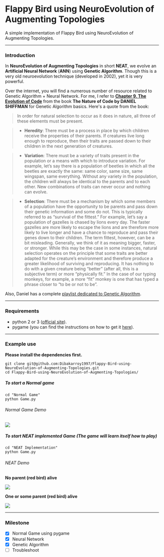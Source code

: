 # Flappy Bird using NeuroEvolution of Augmenting Topologies
A simple implementation of Flappy Bird using NeuroEvolution of Augmenting Topologies.

***

### Introduction
In **NeuroEvolution of Augmenting Topologies** in short **NEAT**, we evolve an **Artificial Neural Network** (**ANN**) using **Genetic Algorithm**. Though this is a very old neuroevolution technique (developed in 2002), yet it is very powerful.

Over the internet, you will find a numerous number of resource related to Genetic Algorithm + Neural Network. For me, I refer to [**Chapter 9. The Evolution of Code**](http://natureofcode.com/book/chapter-9-the-evolution-of-code/
) from the book **The Nature of Code by DANIEL SHIFFMAN** for Genetic Algorithm basics. Here's a quote from the book:

>In order for natural selection to occur as it does in nature, all three of these elements must be present.

>* **Heredity**: There must be a process in place by which children receive the properties of their parents. If creatures live long enough to reproduce, then their traits are passed down to their children in the next generation of creatures.

>* **Variation**: There must be a variety of traits present in the population or a means with which to introduce variation. For example, let’s say there is a population of beetles in which all the beetles are exactly the same: same color, same size, same wingspan, same everything. Without any variety in the population, the children will always be identical to the parents and to each other. New combinations of traits can never occur and nothing can evolve.

>* **Selection**: There must be a mechanism by which some members of a population have the opportunity to be parents and pass down their genetic information and some do not. This is typically referred to as “survival of the fittest.” For example, let’s say a population of gazelles is chased by lions every day. The faster gazelles are more likely to escape the lions and are therefore more likely to live longer and have a chance to reproduce and pass their genes down to their children. The term fittest, however, can be a bit misleading. Generally, we think of it as meaning bigger, faster, or stronger. While this may be the case in some instances, natural selection operates on the principle that some traits are better adapted for the creature’s environment and therefore produce a greater likelihood of surviving and reproducing. It has nothing to do with a given creature being “better” (after all, this is a subjective term) or more “physically fit.” In the case of our typing monkeys, for example, a more “fit” monkey is one that has typed a phrase closer to “to be or not to be”.

Also, Daniel has a complete [playlist dedicated to Genetic Algorithm](https://www.youtube.com/playlist?list=PLRqwX-V7Uu6bJM3VgzjNV5YxVxUwzALHV).

***

### Requirements
* python 2 or 3 ([official site](https://www.python.org/downloads/)).
* pygame (you can find the instructions on how to get it [here](http://www.pygame.org/download.shtml)).

***

### Example use

**Please install the dependencies first.**

```
git clone git@github.com:Dibakarroy1997/Flappy-Bird-using-NeuroEvolution-of-Augmenting-Topologies.git
cd Flappy-Bird-using-NeuroEvolution-of-Augmenting-Topologies/
```

##### To start a Normal game
```
cd "Normal Game"
python Game.py
```

###### Normal Game Demo
![](img/NormalGameDemo.gif)

##### To start NEAT implemented Game (The game will learn itself how to play)

```
cd "NEAT Implementation"
python Game.py
```

###### NEAT Demo

**No parent (red bird) alive**

![](img/NEATDemo2.gif) 

**One or some parent (red bird) alive**

![](img/NEATDemo3.gif)

***

### Milestone

- [x] Normal Game using pygame
- [x] Neural Network
- [x] Genetic Algorithm
- [ ] Troubleshoot